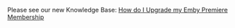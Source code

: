 Please see our new Knowledge Base: [How do I Upgrade my Emby Premiere Membership](https://support.emby.media/support/solutions/articles/44001173117-how-do-i-upgrade-my-emby-premiere-membership)
